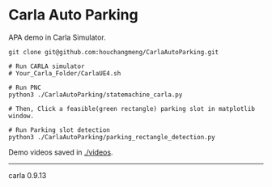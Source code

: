 # Carla Auto Parking

APA demo in Carla Simulator.

```{bash}
git clone git@github.com:houchangmeng/CarlaAutoParking.git  
```

```{bash}
# Run CARLA simulator
# Your_Carla_Folder/CarlaUE4.sh

# Run PNC
python3 ./CarlaAutoParking/statemachine_carla.py

# Then, Click a feasible(green rectangle) parking slot in matplotlib window.
```

```{bash}
# Run Parking slot detection
python3 ./CarlaAutoParking/parking_rectangle_detection.py
```

Demo videos saved in [./videos](./videos).

---
carla 0.9.13
